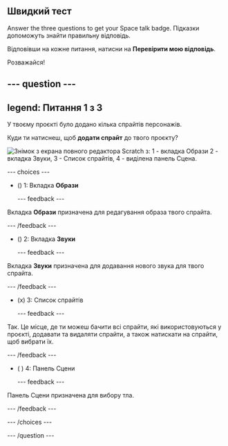 ## Швидкий тест

Answer the three questions to get your Space talk badge. Підказки допоможуть знайти правильну відповідь.

Відповівши на кожне питання, натисни на **Перевірити мою відповідь**.

Розважайся!

--- question ---
---
legend: Питання 1 з 3
---

У твоєму проєкті було додано кілька спрайтів персонажів.

Куди ти натиснеш, щоб **додати спрайт** до твого проєкту?

![Знімок з екрана повного редактора Scratch з: 1 - вкладка Образи 2 - вкладка Звуки, 3 - Список спрайтів, 4 - виділена панель Сцена.](images/question1.png)

--- choices ---

- () 1: Вкладка **Образи**

  --- feedback ---

Вкладка **Образи** призначена для редагування образа твого спрайта.

  --- /feedback ---

- () 2: Вкладка **Звуки**

  --- feedback ---

Вкладка **Звуки** призначена для додавання нового звука для твого спрайта.

  --- /feedback ---

- (x) 3: Список спрайтів

  --- feedback ---

Так. Це місце, де ти можеш бачити всі спрайти, які використовуються у проєкті, додавати та видаляти спрайти, а також натискати на спрайти, щоб вибрати їх.

  --- /feedback ---

- ( ) 4: Панель Сцени

  --- feedback ---

Панель Сцени призначена для вибору тла.

  --- /feedback ---

--- /choices ---

--- /question ---
